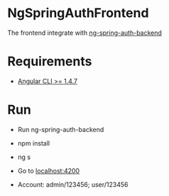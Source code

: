 # NgSpringAuthFrontend
The frontend integrate with  [ng-spring-auth-backend](https://github.com/truonglehcm/ng-spring-auth-backend)

# Requirements
* [Angular CLI >= 1.4.7](https://github.com/angular/angular-cli)

# Run
* Run ng-spring-auth-backend
* npm install
* ng s

* Go to [localhost:4200](http://localhost:4200)
* Account: admin/123456; user/123456
